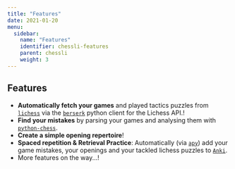 ```yaml
---
title: "Features"
date: 2021-01-20
menu:
  sidebar:
    name: "Features"
    identifier: chessli-features
    parent: chessli
    weight: 3
---
```



## Features

- **Automatically fetch your games** and played tactics puzzles from [`lichess`](https://www.lichess.org) via the [`berserk`](https://github.com/rhgrant10/berserk) python client for the Lichess API.!
- **Find your mistakes** by parsing your games and analysing them with [`python-chess`](https://github.com/niklasf/python-chess). 
- **Create a simple opening repertoire**!
- **Spaced repetition & Retrieval Practice**: Automatically  (via [`apy`](https://github.com/lervag/apy)) add your game mistakes, your openings and your tackled lichess puzzles to [`Anki`](https://apps.ankiweb.net/).
- More features on the way...!
